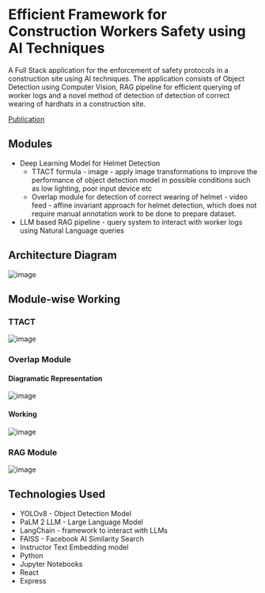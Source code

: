 # Efficient Framework for Construction Workers Safety using AI Techniques
A Full Stack application for the enforcement of safety protocols in a construction site using AI techniques. The application consists of Object Detection using Computer Vision, RAG pipeline for efficient querying of worker logs and a novel method of detection of detection of correct wearing of hardhats in a construction site.

[Publication](10.1109/ACCESS.2025.3527511)
     
## Modules
- Deep Learning Model for Helmet Detection
     - TTACT formula - image - apply image transformations to improve the performance of object detection model in possible conditions such as low lighting, poor input device etc
     - Overlap module for detection of correct wearing of helmet - video feed - affine invariant approach for helmet detection, which does not require manual annotation work to be done to prepare dataset.
- LLM based RAG pipeline - query system to interact with worker logs using Natural Language queries

## Architecture Diagram
![image](https://github.com/yash-seth/construction-site-safety/assets/71393551/eb61ea2e-cc4f-44f0-9134-c7a8d5d9534a)

## Module-wise Working
### TTACT
![image](https://github.com/yash-seth/construction-site-safety/assets/71393551/4199de7c-9782-475e-a755-7100a86cdb16)

### Overlap Module
#### Diagramatic Representation
![image](https://github.com/yash-seth/construction-site-safety/assets/71393551/cf64273a-3bc7-4653-9761-fdba3c8d6750)

#### Working
![image](https://github.com/yash-seth/construction-site-safety/assets/71393551/da9b341f-cc07-4263-ac53-23d043f1bb31)

### RAG Module
![image](https://github.com/yash-seth/construction-site-safety/assets/71393551/884d143a-7944-4e23-a994-d02d1ed66cdb)


## Technologies Used
- YOLOv8 - Object Detection Model
- PaLM 2 LLM - Large Language Model
- LangChain - framework to interact with LLMs
- FAISS - Facebook AI Similarity Search
- Instructor Text Embedding model
- Python
- Jupyter Notebooks
- React
- Express

